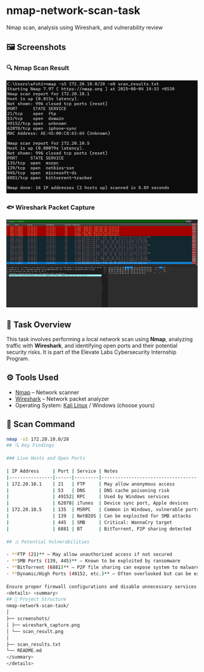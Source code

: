 # nmap-network-scan-task
Nmap scan, analysis using Wireshark, and vulnerability review
## 🖼️ Screenshots

### 🔍 Nmap Scan Result
![Nmap Scan](screenshots/scan_result.png)

### 🐟 Wireshark Packet Capture
![Wireshark Capture](screenshots/WIRESHARK_CAPTURE.png)
## 🧪 Task Overview

This task involves performing a local network scan using **Nmap**, analyzing traffic with **Wireshark**, and identifying open ports and their potential security risks. It is part of the Elevate Labs Cybersecurity Internship Program.

## ⚙️ Tools Used

- [Nmap](https://nmap.org/) – Network scanner
- [Wireshark](https://www.wireshark.org/) – Network packet analyzer
- Operating System: [Kali Linux](https://www.kali.org/) / Windows (choose yours)

## 📡 Scan Command

```bash
nmap -sS 172.20.10.0/28
## 🔍 Key Findings

### Live Hosts and Open Ports

| IP Address     | Port | Service | Notes                               |
|----------------|------|---------|-------------------------------------|
| 172.20.10.1    | 21   | FTP     | May allow anonymous access          |
|                | 53   | DNS     | DNS cache poisoning risk            |
|                | 49152| RPC     | Used by Windows services            |
|                | 62078| iTunes  | Device sync port, Apple devices     |
| 172.20.10.5    | 135  | MSRPC   | Common in Windows, vulnerable ports |
|                | 139  | NetBIOS | Can be exploited for SMB attacks    |
|                | 445  | SMB     | Critical: WannaCry target           |
|                | 6881 | BT      | BitTorrent, P2P sharing detected    |

## ⚠️ Potential Vulnerabilities

- **FTP (21)** – May allow unauthorized access if not secured
- **SMB Ports (139, 445)** – Known to be exploited by ransomware
- **BitTorrent (6881)** – P2P file sharing can expose system to malware
- **Dynamic/High Ports (49152, etc.)** – Often overlooked but can be exploited

Ensure proper firewall configurations and disable unnecessary services.
<details> <summary>
## 📁 Project Structure
nmap-network-scan-task/
│
├── screenshots/
│ ├── wireshark_capture.png
│ └── scan_result.png
│
├── scan_results.txt
└── README.md
</summary>
</details>

